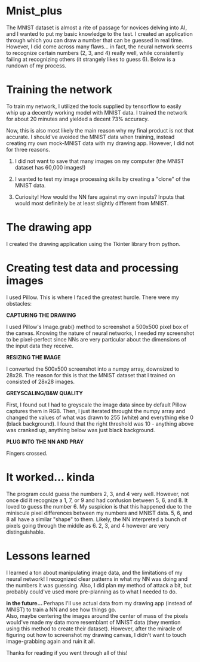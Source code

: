 # Mnist_plus
The MNIST dataset is almost a rite of passage for novices delving into AI, and I wanted to put my basic knowledge to the test.  I created an application through which you can draw a number that can be guessed in real time.  However, I did come across many flaws... in fact, the neural network seems to recognize certain numbers (2, 3, and 4) really well, while consistently failing at recognizing others (it strangely likes to guess 6).  Below is a rundown of my process.

# Training the network
To train my network, I utilized the tools supplied by tensorflow to easily whip up a decently working model with MNIST data.  I trained the network for about 20 minutes and yielded a decent 73% accuracy.  

Now, this is also most likely the main reason why my final product is not that accurate.  I should've avoided the MNIST data when training, instead creating my own mock-MNIST data with my drawing app.  However, I did not for three reasons.

1. I did not want to save that many images on my computer (the MNIST dataset has 60,000 images!)

2. I wanted to test my image processing skills by creating a "clone" of the MNIST data.

3. Curiosity!  How would the NN fare against my own inputs?  Inputs that would most definitely be at least slightly different from MNIST.

# The drawing app
I created the drawing application using the Tkinter library from python.

# Creating test data and processing images
I used Pillow.  This is where I faced the greatest hurdle.  There were my obstacles:

<b> CAPTURING THE DRAWING </b>

I used Pillow's Image.grab() method to screenshot a 500x500 pixel box of the canvas.  Knowing the nature of neural networks, I needed my screenshot to be pixel-perfect since NNs are very particular about the dimensions of the input data they receive.

<b> RESIZING THE IMAGE </b>

I converted the 500x500 screenshot into a numpy array, downsized to 28x28.  The reason for this is that the MNIST dataset that I trained on consisted of 28x28 images.

<b> GREYSCALING/B&W QUALITY </b>

First, I found out I had to greyscale the image data since by default Pillow captures them in RGB.  Then, I just iterated throught the numpy array and changed the values of what was drawn to 255 (white) and everything else 0 (black background).  I found that the right threshold was 10 - anything above was cranked up, anything below was just black background.

<b> PLUG INTO THE NN AND PRAY </b>

Fingers crossed.



# It worked... kinda
The program could guess the numbers 2, 3, and 4 very well.  However, not once did it recognize a 1, 7, or 9 and had confusion between 5, 6, and 8.  It loved to guess the number 6.  My suspicion is that this happened due to the miniscule pixel differences between my numbers and MNIST data.  5, 6, and 8 all have a similar "shape" to them.  Likely, the NN interpreted a bunch of pixels going through the middle as 6.  2, 3, and 4 however are very distinguishable.  

# Lessons learned

I learned a ton about manipulating image data, and the limitations of my neural network!  I recognized clear patterns in what my NN was doing and the numbers it was guessing.  Also, I did plan my method of attack a bit, but probably could've used more pre-planning as to what I needed to do.

<b> in the future... </b>
Perhaps I'll use actual data from my drawing app (instead of MNIST) to train a NN and see how things go.  
Also, maybe centering the images around the center of mass of the pixels would've made my data more resemblant of MNIST data (they mention using this method to create their dataset).  However, after the miracle of figuring out how to screenshot my drawing canvas, I didn't want to touch image-grabbing again and ruin it all.

Thanks for reading if you went through all of this! 
